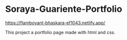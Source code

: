 # Soraya-Guariente-Portfolio

https://flamboyant-bhaskara-ef1043.netlify.app/

This project a portfolio page made with html and css.
